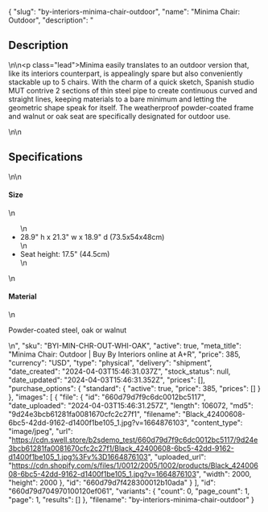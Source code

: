 {
  "slug": "by-interiors-minima-chair-outdoor",
  "name": "Minima Chair: Outdoor",
  "description": "<h2>Description</h2>\n<!-- split -->\n<p class=\"lead\">Minima easily translates to an outdoor version that, like its interiors counterpart, is appealingly spare but also conveniently stackable up to 5 chairs. With the charm of a quick sketch, Spanish studio MUT contrive 2 sections of thin steel pipe to create continuous curved and straight lines, keeping materials to a bare minimum and letting the geometric shape speak for itself. The weatherproof powder-coated frame and walnut or oak seat are specifically designated for outdoor use.</p>\n<!-- split -->\n<h2>Specifications</h2>\n<!-- split -->\n<h4>Size</h4>\n<ul>\n<li>28.9\" h x 21.3\" w x 18.9\" d (73.5x54x48cm)</li>\n<li>Seat height: 17.5\" (44.5cm)</li>\n</ul>\n<h4>Material</h4>\n<p>Powder-coated steel, oak or walnut</p>\n<quillbot-extension-portal></quillbot-extension-portal>",
  "sku": "BYI-MIN-CHR-OUT-WHI-OAK",
  "active": true,
  "meta_title": "Minima Chair: Outdoor | Buy By Interiors online at A+R",
  "price": 385,
  "currency": "USD",
  "type": "physical",
  "delivery": "shipment",
  "date_created": "2024-04-03T15:46:31.037Z",
  "stock_status": null,
  "date_updated": "2024-04-03T15:46:31.352Z",
  "prices": [],
  "purchase_options": {
    "standard": {
      "active": true,
      "price": 385,
      "prices": []
    }
  },
  "images": [
    {
      "file": {
        "id": "660d79d7f9c6dc0012bc5117",
        "date_uploaded": "2024-04-03T15:46:31.257Z",
        "length": 106072,
        "md5": "9d24e3bcb61281fa0081670cfc2c27f1",
        "filename": "Black_42400608-6bc5-42dd-9162-d1400f1be105_1.jpg?v=1664876103",
        "content_type": "image/jpeg",
        "url": "https://cdn.swell.store/b2sdemo_test/660d79d7f9c6dc0012bc5117/9d24e3bcb61281fa0081670cfc2c27f1/Black_42400608-6bc5-42dd-9162-d1400f1be105_1.jpg%3Fv%3D1664876103",
        "uploaded_url": "https://cdn.shopify.com/s/files/1/0012/2005/1002/products/Black_42400608-6bc5-42dd-9162-d1400f1be105_1.jpg?v=1664876103",
        "width": 2000,
        "height": 2000
      },
      "id": "660d79d7f428300012b10ada"
    }
  ],
  "id": "660d79d704970100120ef061",
  "variants": {
    "count": 0,
    "page_count": 1,
    "page": 1,
    "results": []
  },
  "filename": "by-interiors-minima-chair-outdoor"
}